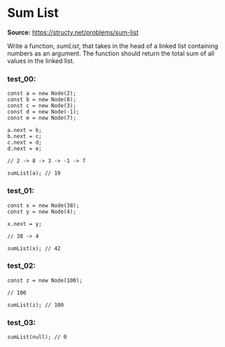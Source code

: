 # Sum List
**Source:** https://structy.net/problems/sum-list

Write a function, *sumList*, that takes in the head of a linked list containing numbers as an argument. The function should return the total sum of all values in the linked list.

### test_00:

```
const a = new Node(2);
const b = new Node(8);
const c = new Node(3);
const d = new Node(-1);
const e = new Node(7);

a.next = b;
b.next = c;
c.next = d;
d.next = e;

// 2 -> 8 -> 3 -> -1 -> 7

sumList(a); // 19

```

### test_01:

```
const x = new Node(38);
const y = new Node(4);

x.next = y;

// 38 -> 4

sumList(x); // 42

```

### test_02:

```
const z = new Node(100);

// 100

sumList(z); // 100

```

### test_03:

```
sumList(null); // 0

```

